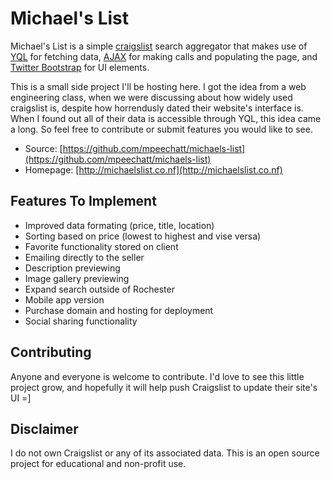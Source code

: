 # Michael's List

Michael's List is a simple [craigslist](http://www.craigslist.com) 
search aggregator that makes use of [YQL](http://developer.yahoo.com/yql/console/) for fetching 
data, [AJAX](http://api.jquery.com/jQuery.ajax/) for making calls and populating the page, and 
[Twitter Bootstrap](http://twitter.github.io/bootstrap/) for UI elements.   

This is a small side project I'll be hosting here. I got the idea from a web engineering class, 
when we were discussing about how widely used craigslist is, despite how horrendusly dated their
website's interface is. When I found out all of their data is accessible through YQL, this idea
came a long. So feel free to contribute or submit features you would like to see.

* Source: [https://github.com/mpeechatt/michaels-list](https://github.com/mpeechatt/michaels-list)
* Homepage: [http://michaelslist.co.nf](http://michaelslist.co.nf)

## Features To Implement

* Improved data formating (price, title, location)
* Sorting based on price (lowest to highest and vise versa)
* Favorite functionality stored on client 
* Emailing directly to the seller
* Description previewing
* Image gallery previewing
* Expand search outside of Rochester
* Mobile app version
* Purchase domain and hosting for deployment
* Social sharing functionality

## Contributing

Anyone and everyone is welcome to contribute. I'd love to see this little project grow,
and hopefully it will help push Craigslist to update their site's UI =] 

## Disclaimer

I do not own Craigslist or any of its associated data. This is an open source
project for educational and non-profit use. 